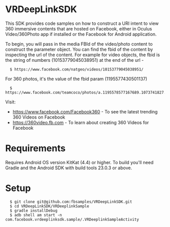 # VRDeepLinkSDK
This SDK provides code samples on how to construct a URI intent to view 360
immersive contents that are hosted on Facebook, either in Oculus Video/360Photo
app if installed or the Facebook for Android application.

To begin, you will pass in the media FBId of the video/photo content to construct
the parameter object. You can find the fbid of the content by inspecting the url
of the content. For example for video objects, the fbid is the string of numbers
(10153779045038951) at the end of the url -
```
  $ https://www.facebook.com/natgeo/videos/10153779045038951/
```

For 360 photos, it's the value of the fbid param (1195577430501137)
```
  $ https://www.facebook.com/teamcoco/photos/a.1195578577167689.1073741827.108905269168364/1195577430501137
```
Visit:
* https://www.facebook.com/Facebook360 - To see the latest trending 360 Videos on Facebook
* https://360video.fb.com - To learn about creating 360 Videos for Facebook

# Requirements
Requires Android OS version KitKat (4.4) or higher.
To build you'll need Gradle and the Android SDK with build tools 23.0.3 or above.

# Setup
```
  $ git clone git@github.com:fbsamples/VRDeepLinkSDK.git
  $ cd VRDeepLinkSDK/VRDeeplinkSample   
  $ gradle installDebug
  $ adb shell am start -n com.facebook.vrdeeplinksdk.sample/.VRDeeplinkSampleActivity
```
